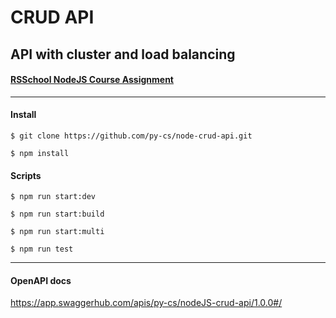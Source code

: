 # CRUD API

## API with cluster and load balancing

#### [RSSchool NodeJS Course Assignment](https://github.com/AlreadyBored/nodejs-assignments/blob/main/assignments/crud-api/assignment.md)

---

#### Install

```
$ git clone https://github.com/py-cs/node-crud-api.git
```

```
$ npm install
```

#### Scripts

```
$ npm run start:dev
```

```
$ npm run start:build
```

```
$ npm run start:multi
```

```
$ npm run test
```

---

#### OpenAPI docs

https://app.swaggerhub.com/apis/py-cs/nodeJS-crud-api/1.0.0#/
